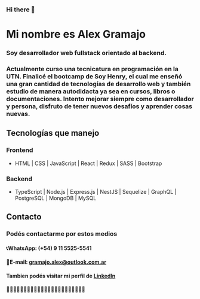### Hi there 👋
# Mi nombre es Alex Gramajo
### Soy desarrollador web fullstack orientado al backend.
### Actualmente curso una tecnicatura en programación en la UTN. Finalicé el bootcamp de Soy Henry, el cual me enseñó una gran cantidad de tecnologías de desarrollo web y también estudio de manera autodidacta ya sea en cursos, libros o documentaciones. Intento mejorar siempre como desarrollador y persona, disfruto de tener nuevos desafíos y aprender cosas nuevas. 



## Tecnologías que manejo
### Frontend 
* HTML | CSS | JavaScript | React | Redux | SASS | Bootstrap
### Backend
* TypeScript | Node.js | Express.js | NestJS | Sequelize | GraphQL | PostgreSQL | MongoDB | MySQL

## Contacto
### Podés contactarme por estos medios
#### 📞WhatsApp: (+54) 9 11 5525-5541
#### 📧E-mail: gramajo.alex@outlook.com.ar

#### Tambien podés visitar mi perfil de [LinkedIn](https://www.linkedin.com/in/gramajoalex/)

🚀🚀🚀🚀🚀🚀🚀🚀🚀🚀🚀🚀🚀🚀🚀🚀🚀🚀🚀🚀🚀🚀🚀
<!--
**gramajoalex/gramajoalex** is a ✨ _special_ ✨ repository because its `README.md` (this file) appears on your GitHub profile.

Here are some ideas to get you started:

- 🔭 I’m currently working on ...
- 🌱 I’m currently learning ...
- 👯 I’m looking to collaborate on ...
- 🤔 I’m looking for help with ...
- 💬 Ask me about ...
- 📫 How to reach me: ...
- 😄 Pronouns: ...
- ⚡ Fun fact: ...
-->
